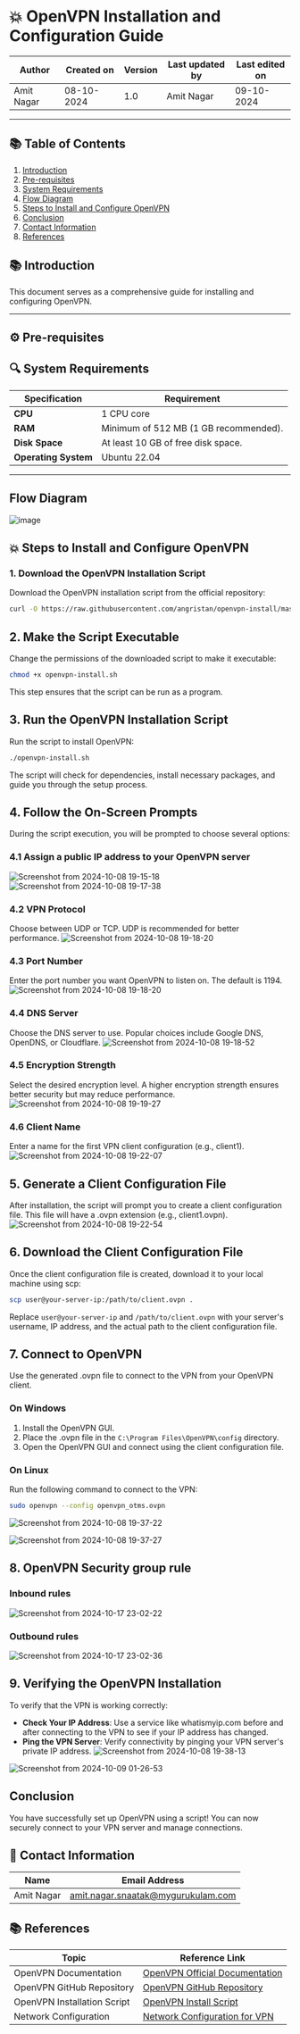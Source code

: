 # 💥 OpenVPN Installation and Configuration Guide


| Author      | Created on   | Version | Last updated by | Last edited on  |
|-------------|--------------|---------|-----------------|-----------------|
| Amit Nagar  | 08-10-2024   | 1.0     | Amit Nagar      | 09-10-2024      |

---

## 📚 Table of Contents

1. [Introduction](#Introduction)
2. [Pre-requisites](#⚙-pre-requisites)
3. [System Requirements](#🔍-system-requirements)
4. [Flow Diagram](#Flow-Diagram)
5. [Steps to Install and Configure OpenVPN](#💥-steps-to-install-and-configure-openvpn)
6. [Conclusion](#conclusion)
7. [Contact Information](#-contact-information)
8. [References](#references)

## 📚 Introduction
This document serves as a comprehensive guide for installing and configuring OpenVPN.

---
## ⚙ Pre-requisites

## 🔍 System Requirements

| Specification                    | Requirement                         |
|----------------------------------|-------------------------------------|
| **CPU**                          | 1 CPU core |
| **RAM**                          | Minimum of 512 MB (1 GB recommended). |
| **Disk Space**                  | At least 10 GB of free disk space. |
| **Operating System**            | Ubuntu 22.04 |


---


## Flow Diagram

![image](https://github.com/user-attachments/assets/6aefacab-2577-478b-9f37-2746bfb2e848)



## 💥 Steps to Install and Configure OpenVPN

### 1. Download the OpenVPN Installation Script

Download the OpenVPN installation script from the official repository:

```bash
curl -O https://raw.githubusercontent.com/angristan/openvpn-install/master/openvpn-install.sh
```

## 2. Make the Script Executable

Change the permissions of the downloaded script to make it executable:

```bash
chmod +x openvpn-install.sh
```

This step ensures that the script can be run as a program.

## 3. Run the OpenVPN Installation Script

Run the script to install OpenVPN:

```bash
./openvpn-install.sh
```

The script will check for dependencies, install necessary packages, and guide you through the setup process.

## 4. Follow the On-Screen Prompts

During the script execution, you will be prompted to choose several options:


### 4.1 Assign a public IP address to your OpenVPN server
![Screenshot from 2024-10-08 19-15-18](https://github.com/user-attachments/assets/fb33f3b0-84e4-405e-9f68-e6f34b740a8b)
![Screenshot from 2024-10-08 19-17-38](https://github.com/user-attachments/assets/b165eec0-d1b1-4324-91b7-dc3d907e0d6c)

### 4.2 VPN Protocol
Choose between UDP or TCP. UDP is recommended for better performance.
![Screenshot from 2024-10-08 19-18-20](https://github.com/user-attachments/assets/8494dc17-ae5c-4a86-92a3-771d1c4ae7a4)

### 4.3 Port Number
Enter the port number you want OpenVPN to listen on. The default is 1194.
![Screenshot from 2024-10-08 19-18-20](https://github.com/user-attachments/assets/66536745-c557-4362-a132-1ec6e43d8474)

### 4.4 DNS Server
Choose the DNS server to use. Popular choices include Google DNS, OpenDNS, or Cloudflare.
![Screenshot from 2024-10-08 19-18-52](https://github.com/user-attachments/assets/4f0c0a11-4ee5-43e7-b5ae-b93dd90946be)

### 4.5 Encryption Strength
Select the desired encryption level. A higher encryption strength ensures better security but may reduce performance.
![Screenshot from 2024-10-08 19-19-27](https://github.com/user-attachments/assets/337431ea-7747-4779-ba7a-ca0d233b46b6)

### 4.6 Client Name
Enter a name for the first VPN client configuration (e.g., client1).
![Screenshot from 2024-10-08 19-22-07](https://github.com/user-attachments/assets/9b644f04-5931-4374-b926-88af56533338)

## 5. Generate a Client Configuration File

After installation, the script will prompt you to create a client configuration file. This file will have a .ovpn extension (e.g., client1.ovpn).
![Screenshot from 2024-10-08 19-22-54](https://github.com/user-attachments/assets/a5496401-100a-451d-9509-142f9590af41)

## 6. Download the Client Configuration File

Once the client configuration file is created, download it to your local machine using scp:

```bash
scp user@your-server-ip:/path/to/client.ovpn .
```

Replace `user@your-server-ip` and `/path/to/client.ovpn` with your server's username, IP address, and the actual path to the client configuration file.

## 7. Connect to OpenVPN

Use the generated .ovpn file to connect to the VPN from your OpenVPN client.


### On Windows

1. Install the OpenVPN GUI.
2. Place the .ovpn file in the `C:\Program Files\OpenVPN\config` directory.
3. Open the OpenVPN GUI and connect using the client configuration file.

### On Linux

Run the following command to connect to the VPN:

```bash
sudo openvpn --config openvpn_otms.ovpn
```
![Screenshot from 2024-10-08 19-37-22](https://github.com/user-attachments/assets/ef08cfc2-7c87-42f9-b0cd-a64a56889a19)

![Screenshot from 2024-10-08 19-37-27](https://github.com/user-attachments/assets/1d64af76-57da-4d85-9180-af4182660e21)


## 8. OpenVPN Security group rule
### Inbound rules
![Screenshot from 2024-10-17 23-02-22](https://github.com/user-attachments/assets/839b55f3-597e-4b1b-aac3-5ef1ca9ff3e4)

### Outbound rules

![Screenshot from 2024-10-17 23-02-36](https://github.com/user-attachments/assets/8aa22609-9dd2-464f-9cc8-d0d2d13cda84)

## 9. Verifying the OpenVPN Installation

To verify that the VPN is working correctly:


- **Check Your IP Address**: Use a service like whatismyip.com before and after connecting to the VPN to see if your IP address has changed.
- **Ping the VPN Server**: Verify connectivity by pinging your VPN server's private IP address.
![Screenshot from 2024-10-08 19-38-13](https://github.com/user-attachments/assets/b5c8c9ad-d798-4435-8918-a8a8d7f9a159)

![Screenshot from 2024-10-09 01-26-53](https://github.com/user-attachments/assets/f1686c87-4ef1-4abb-b0c8-67fee1985861)

## Conclusion

You have successfully set up OpenVPN using a script! You can now securely connect to your VPN server and manage connections.


## 📧 Contact Information

| Name       | Email Address                              |
|------------|--------------------------------------------|
| Amit Nagar | amit.nagar.snaatak@mygurukulam.com       |

## 📚 References

| Topic                            | Reference Link                                                       |
|----------------------------------|---------------------------------------------------------------------|
| OpenVPN Documentation            | [OpenVPN Official Documentation](https://openvpn.net/community-resources/documentation/) |
| OpenVPN GitHub Repository        | [OpenVPN GitHub Repository](https://github.com/OpenVPN/openvpn)    |
| OpenVPN Installation Script      | [OpenVPN Install Script](https://github.com/angristan/openvpn-install) |
| Network Configuration            | [Network Configuration for VPN](https://www.digitalocean.com/community/tutorials/how-to-set-up-an-openvpn-server-on-ubuntu-20-04) | 

